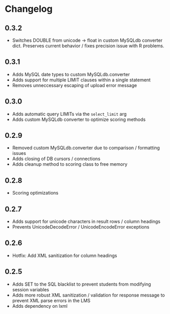 # Changelog

## 0.3.2

* Switches DOUBLE from unicode -> float in custom MySQLdb converter dict. Preserves current behavior / fixes precision issue with R problems.

## 0.3.1

* Adds MySQL date types to custom MySQLdb.converter
* Adds support for multiple LIMIT clauses within a single statement
* Removes unneccessary escaping of upload error message

## 0.3.0

* Adds automatic query LIMITs via the `select_limit` arg
* Adds custom MySQLdb converter to optimize scoring methods

## 0.2.9

* Removed custom MySQLdb.converter due to comparison / formatting issues
* Adds closing of DB cursors / connections
* Adds cleanup method to scoring class to free memory

## 0.2.8

* Scoring optimizations

## 0.2.7

* Adds support for unicode characters in result rows / column headings
* Prevents UnicodeDecodeError / UnicodeEncodeError exceptions

## 0.2.6

* Hotfix: Add XML sanitization for column headings

## 0.2.5

* Adds SET to the SQL blacklist to prevent students from modifying session variables
* Adds more robust XML sanitization / validation for response message to prevent XML parse errors in the LMS
* Adds dependency on lxml
